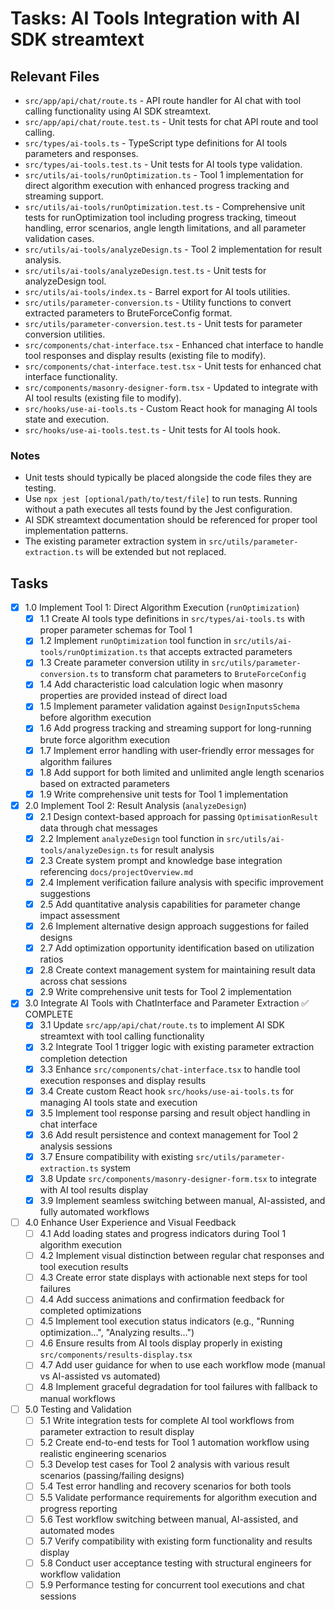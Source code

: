 # Tasks: AI Tools Integration with AI SDK streamtext

## Relevant Files

- `src/app/api/chat/route.ts` - API route handler for AI chat with tool calling functionality using AI SDK streamtext.
- `src/app/api/chat/route.test.ts` - Unit tests for chat API route and tool calling.
- `src/types/ai-tools.ts` - TypeScript type definitions for AI tools parameters and responses.
- `src/types/ai-tools.test.ts` - Unit tests for AI tools type validation.
- `src/utils/ai-tools/runOptimization.ts` - Tool 1 implementation for direct algorithm execution with enhanced progress tracking and streaming support.
- `src/utils/ai-tools/runOptimization.test.ts` - Comprehensive unit tests for runOptimization tool including progress tracking, timeout handling, error scenarios, angle length limitations, and all parameter validation cases.
- `src/utils/ai-tools/analyzeDesign.ts` - Tool 2 implementation for result analysis.
- `src/utils/ai-tools/analyzeDesign.test.ts` - Unit tests for analyzeDesign tool.
- `src/utils/ai-tools/index.ts` - Barrel export for AI tools utilities.
- `src/utils/parameter-conversion.ts` - Utility functions to convert extracted parameters to BruteForceConfig format.
- `src/utils/parameter-conversion.test.ts` - Unit tests for parameter conversion utilities.
- `src/components/chat-interface.tsx` - Enhanced chat interface to handle tool responses and display results (existing file to modify).
- `src/components/chat-interface.test.tsx` - Unit tests for enhanced chat interface functionality.
- `src/components/masonry-designer-form.tsx` - Updated to integrate with AI tool results (existing file to modify).
- `src/hooks/use-ai-tools.ts` - Custom React hook for managing AI tools state and execution.
- `src/hooks/use-ai-tools.test.ts` - Unit tests for AI tools hook.

### Notes

- Unit tests should typically be placed alongside the code files they are testing.
- Use `npx jest [optional/path/to/test/file]` to run tests. Running without a path executes all tests found by the Jest configuration.
- AI SDK streamtext documentation should be referenced for proper tool implementation patterns.
- The existing parameter extraction system in `src/utils/parameter-extraction.ts` will be extended but not replaced.

## Tasks

- [x] 1.0 Implement Tool 1: Direct Algorithm Execution (`runOptimization`)
  - [x] 1.1 Create AI tools type definitions in `src/types/ai-tools.ts` with proper parameter schemas for Tool 1
  - [x] 1.2 Implement `runOptimization` tool function in `src/utils/ai-tools/runOptimization.ts` that accepts extracted parameters
  - [x] 1.3 Create parameter conversion utility in `src/utils/parameter-conversion.ts` to transform chat parameters to `BruteForceConfig`
  - [x] 1.4 Add characteristic load calculation logic when masonry properties are provided instead of direct load
  - [x] 1.5 Implement parameter validation against `DesignInputsSchema` before algorithm execution
  - [x] 1.6 Add progress tracking and streaming support for long-running brute force algorithm execution
  - [x] 1.7 Implement error handling with user-friendly error messages for algorithm failures
  - [x] 1.8 Add support for both limited and unlimited angle length scenarios based on extracted parameters
  - [x] 1.9 Write comprehensive unit tests for Tool 1 implementation

- [x] 2.0 Implement Tool 2: Result Analysis (`analyzeDesign`)
  - [x] 2.1 Design context-based approach for passing `OptimisationResult` data through chat messages
  - [x] 2.2 Implement `analyzeDesign` tool function in `src/utils/ai-tools/analyzeDesign.ts` for result analysis
  - [x] 2.3 Create system prompt and knowledge base integration referencing `docs/projectOverview.md`
  - [x] 2.4 Implement verification failure analysis with specific improvement suggestions
  - [x] 2.5 Add quantitative analysis capabilities for parameter change impact assessment
  - [x] 2.6 Implement alternative design approach suggestions for failed designs
  - [x] 2.7 Add optimization opportunity identification based on utilization ratios
  - [x] 2.8 Create context management system for maintaining result data across chat sessions
  - [x] 2.9 Write comprehensive unit tests for Tool 2 implementation

- [x] 3.0 Integrate AI Tools with ChatInterface and Parameter Extraction ✅ COMPLETE
  - [x] 3.1 Update `src/app/api/chat/route.ts` to implement AI SDK streamtext with tool calling functionality
  - [x] 3.2 Integrate Tool 1 trigger logic with existing parameter extraction completion detection
  - [x] 3.3 Enhance `src/components/chat-interface.tsx` to handle tool execution responses and display results
  - [x] 3.4 Create custom React hook `src/hooks/use-ai-tools.ts` for managing AI tools state and execution
  - [x] 3.5 Implement tool response parsing and result object handling in chat interface
  - [x] 3.6 Add result persistence and context management for Tool 2 analysis sessions
  - [x] 3.7 Ensure compatibility with existing `src/utils/parameter-extraction.ts` system
  - [x] 3.8 Update `src/components/masonry-designer-form.tsx` to integrate with AI tool results display
  - [x] 3.9 Implement seamless switching between manual, AI-assisted, and fully automated workflows

- [ ] 4.0 Enhance User Experience and Visual Feedback
  - [ ] 4.1 Add loading states and progress indicators during Tool 1 algorithm execution
  - [ ] 4.2 Implement visual distinction between regular chat responses and tool execution results
  - [ ] 4.3 Create error state displays with actionable next steps for tool failures
  - [ ] 4.4 Add success animations and confirmation feedback for completed optimizations
  - [ ] 4.5 Implement tool execution status indicators (e.g., "Running optimization...", "Analyzing results...")
  - [ ] 4.6 Ensure results from AI tools display properly in existing `src/components/results-display.tsx`
  - [ ] 4.7 Add user guidance for when to use each workflow mode (manual vs AI-assisted vs automated)
  - [ ] 4.8 Implement graceful degradation for tool failures with fallback to manual workflows

- [ ] 5.0 Testing and Validation
  - [ ] 5.1 Write integration tests for complete AI tool workflows from parameter extraction to result display
  - [ ] 5.2 Create end-to-end tests for Tool 1 automation workflow using realistic engineering scenarios
  - [ ] 5.3 Develop test cases for Tool 2 analysis with various result scenarios (passing/failing designs)
  - [ ] 5.4 Test error handling and recovery scenarios for both tools
  - [ ] 5.5 Validate performance requirements for algorithm execution and progress reporting
  - [ ] 5.6 Test workflow switching between manual, AI-assisted, and automated modes
  - [ ] 5.7 Verify compatibility with existing form functionality and results display
  - [ ] 5.8 Conduct user acceptance testing with structural engineers for workflow validation
  - [ ] 5.9 Performance testing for concurrent tool executions and chat sessions 